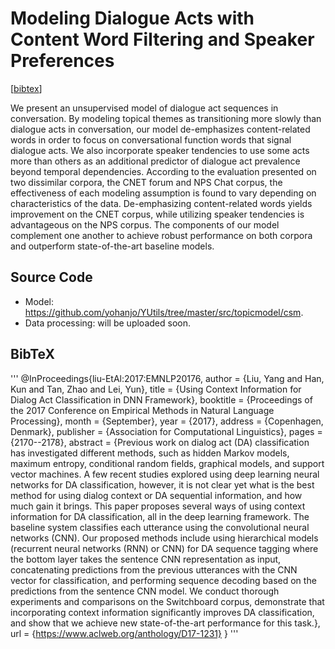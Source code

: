 # Modeling Dialogue Acts with Content Word Filtering and Speaker Preferences

[[bibtex](http://www.aclweb.org/anthology/D/D17/D17-1231.bib)]

We present an unsupervised model of dialogue act sequences in conversation. By modeling topical themes as transitioning more slowly than dialogue acts in conversation, our model de-emphasizes content-related words in order to focus on conversational function words that signal dialogue acts. We also incorporate speaker tendencies to use some acts more than others as an additional predictor of dialogue act prevalence beyond temporal dependencies. According to the evaluation presented on two dissimilar corpora, the CNET forum and NPS Chat corpus, the effectiveness of each modeling assumption is found to vary depending on characteristics of the data. De-emphasizing content-related words yields improvement on the CNET corpus, while utilizing speaker tendencies is advantageous on the NPS corpus. The components of our model complement one another to achieve robust performance on both corpora and outperform state-of-the-art baseline models. 


## Source Code

 * Model: <https://github.com/yohanjo/YUtils/tree/master/src/topicmodel/csm>.
 * Data processing: will be uploaded soon.


## BibTeX
'''
@InProceedings{liu-EtAl:2017:EMNLP20176,
  author    = {Liu, Yang  and  Han, Kun  and  Tan, Zhao  and  Lei, Yun},
  title     = {Using Context Information for Dialog Act Classification in DNN Framework},
  booktitle = {Proceedings of the 2017 Conference on Empirical Methods in Natural Language Processing},
  month     = {September},
  year      = {2017},
  address   = {Copenhagen, Denmark},
  publisher = {Association for Computational Linguistics},
  pages     = {2170--2178},
  abstract  = {Previous work on dialog act (DA) classification has investigated different
	methods, such as hidden Markov models, maximum entropy, conditional random
	fields, graphical models, and support vector machines.
	A few recent studies explored using deep learning neural networks for DA
	classification, however, it is not clear yet what is the best method for using
	dialog context or DA sequential information, and how much gain it brings. This
	paper proposes several ways of using context information for DA classification,
	all in the deep learning framework. The baseline system classifies each
	utterance using the convolutional neural networks (CNN). Our proposed methods
	include using hierarchical models (recurrent neural networks (RNN) or CNN) for
	DA sequence tagging where the bottom layer takes the sentence CNN
	representation as input, concatenating predictions from the previous utterances
	with the CNN vector for classification, and performing sequence decoding based
	on the predictions from the sentence CNN model. 
	We conduct thorough experiments and comparisons on the Switchboard corpus,
	demonstrate that incorporating context information significantly improves DA
	classification, and show that we achieve new state-of-the-art performance for
	this task.},
  url       = {https://www.aclweb.org/anthology/D17-1231}
}
'''
